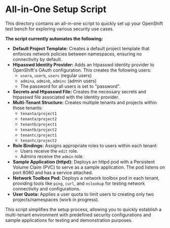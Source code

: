 # All-in-One Setup Script

This directory contains an all-in-one script to quickly set up your OpenShift test bench for exploring various security use cases.

**The script currently automates the following:**

* **Default Project Template:** Creates a default project template that enforces network policies between namespaces, ensuring no connectivity by default.
* **Htpasswd Identity Provider:** Adds an htpasswd identity provider to OpenShift's OAuth configuration. This creates the following users:
    * `usera`, `userb`, `userc` (regular users)
    * `admina`, `adminb`, `adminc` (admin users)
    * The password for all users is set to "password".
* **Secrets and Htpasswd File:**  Creates the necessary secrets and htpasswd file associated with the identity provider.
* **Multi-Tenant Structure:** Creates multiple tenants and projects within those tenants:
    * `tenanta/project1`
    * `tenanta/project2`
    * `tenantb/project1`
    * `tenantb/project2`
    * `tenantc/project1`
    * `tenantc/project2`
* **Role Bindings:**  Assigns appropriate roles to users within each tenant:
    * Users receive the `edit` role.
    * Admins receive the `admin` role.
* **Sample Application (httpd):** Deploys an httpd pod with a Persistent Volume Claim (PVC) to serve as a sample application. The pod listens on port 8080 and has a service attached.
* **Network Toolbox Pod:** Deploys a network toolbox pod in each tenant, providing tools like `ping`, `curl`, and `nslookup` for testing network connectivity and configurations.
* **User Quota:** Applies a user quota to limit users to creating only two projects/namespaces (work in progress).

This script simplifies the setup process, allowing you to quickly establish a multi-tenant environment with predefined security configurations and sample applications for testing and demonstration purposes.
